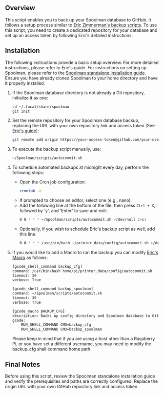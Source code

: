 ## Overview
This script enables you to back up your Spoolman database to GitHub. It follows a setup process similar to [Eric Zimmerman's backup scripts](https://docs.vorondesign.com/community/howto/EricZimmerman/BackupConfigToGithub.html). To use this script, you need to create a dedicated repository for your database and set up an access token by following Eric's detailed instructions.

## Installation
The following instructions provide a basic setup overview. For more detailed instructions, please refer to Eric's guide. For instructions on setting up Spoolman, please refer to the [Spoolman standalone installation guide](https://github.com/Donkie/Spoolman#standalone). Ensure you have already cloned Spoolman to your home directory and have it properly installed.

1. If the Spoolman database directory is not already a Git repository, initialize it as one:
    ```bash
    cd ~/.local/share/spoolman
    git init
    ```

2. Set the remote repository for your Spoolman database backup, replacing the URL with your own repository link and access token (See [Eric's guide](https://docs.vorondesign.com/community/howto/EricZimmerman/BackupConfigToGithub.html#initialize-git)):
    ```bash
    git remote add origin https://your-access-token@github.com/your-username/your-repo.git
    ```

3. To execute the backup script manually, use:
    ```bash
    ~/Spoolman/scripts/autocommit.sh
    ```

4. To schedule automated backups at midnight every day, perform the following steps:
   - Open the Cron job configuration:
     ```bash
     crontab -e
     ```
   - If prompted to choose an editor, select one (e.g., nano).
   - Add the following line at the bottom of the file, then press `Ctrl + X`, followed by 'y', and 'Enter' to save and exit:
     ```bash
     0 0 * * * ~/Spoolman/scripts/autocommit.sh >/dev/null 2>&1
     ```
   - Optionally, if you wish to schedule Eric's backup script as well, add this line:
     ```bash
     0 0 * * * /usr/bin/bash ~/printer_data/config/autocommit.sh >/dev/null 2>&1
     ```
  
  5. If you would like to add a Macro to run the backup you can modify [Eric's Macro](https://docs.vorondesign.com/community/howto/EricZimmerman/BackupConfigToGithub.html#adding-the-backup-to-a-macro) as follows:
     ```bash
     [gcode_shell_command backup_cfg]
     command: /usr/bin/bash home/pi/printer_data/config/autocommit.sh
     timeout: 30
     verbose: True

     [gcode_shell_command backup_spoolman]
     command: ~/Spoolman/scripts/autocommit.sh
     timeout: 30
     verbose: True

     [gcode_macro BACKUP_CFG]
     description: Backs up config directory and Spoolman database to GitHub
     gcode:
         RUN_SHELL_COMMAND CMD=backup_cfg
         RUN_SHELL_COMMAND CMD=backup_spoolman
     ```
     Please keep in mind that if you are using a host other than a Raspberry Pi, or you have set a different username, you may need to modify the backup_cfg shell command home path.

## Final Notes
Before using this script, review the Spoolman standalone installation guide and verify the prerequisites and paths are correctly configured. Replace the origin URL with your own GitHub repository link and access token.

